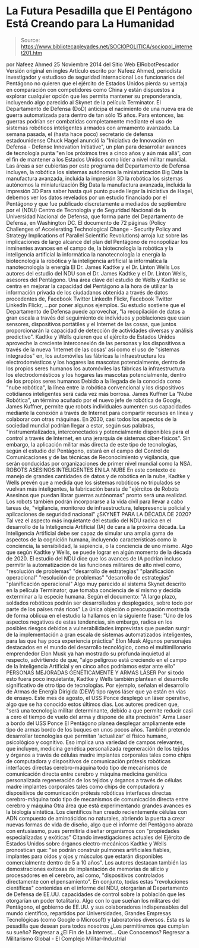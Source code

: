 # La Futura Pesadilla que El Pentágono Está Creando para La Humanidad

> Source: https://www.bibliotecapleyades.net/SOCIOPOLITICA/sociopol_internet201.htm

por Nafeez Ahmed
25 Noviembre 2014
del Sitio Web ElRobotPescador
Versión original en ingles
Artículo escrito por Nafeez Ahmed, periodista investigador y estudioso de seguridad internacional
Los funcionarios del Pentágono no quieren que el ejército de Estados Unidos pierda su ventaja en comparación con competidores como China y están dispuestos a explorar cualquier opción que les permita mantener su preponderancia, incluyendo algo parecido al Skynet de la película Terminator. El Departamento de Defensa (DoD) anticipa el nacimiento de una nueva era de guerra automatizada para dentro de tan sólo 15 años.
Para entonces, las guerras podrían ser combatidas completamente mediante el uso de sistemas robóticos inteligentes armados con armamento avanzado.
La semana pasada, el (hasta hace poco) secretario de defensa estadounidense Chuck Hagel anunció la "Iniciativa de Innovación en Defensa - Defense Innovation Initiative", un plan para desarrollar avances de tecnología punta "en los próximos tres a cinco años y aún más allá", con el fin de mantener a los Estados Unidos como líder a nivel militar mundial. Las áreas a ser cubiertas por este programa del Departamento de Defensa incluyen,
la robótica los sistemas autónomos la miniaturización Big Data la manufactura avanzada, incluida la impresión 3D
la robótica
los sistemas autónomos
la miniaturización
Big Data
la manufactura avanzada, incluida la impresión 3D
Para saber hasta qué punto puede llegar la iniciativa de Hagel, debemos ver los datos revelados por un estudio financiado por el Pentágono y que fue publicado discretamente a mediados de septiembre por el (NDU) Centro de Tecnología y de Seguridad Nacional de la Universidad Nacional de Defensa, que forma parte del Departamento de Defensa, en Washington DC. El documento de 72 páginas (Policy Challenges of Accelerating Technological Change - Security Policy and Strategy Implications of Parallel Scientific Revolutions) arroja luz sobre las implicaciones de largo alcance del plan del Pentágono de monopolizar los inminentes avances en el campo de,
la biotecnología la robótica y la inteligencia artificial la informática la nanotecnología la energía
la biotecnología
la robótica y la inteligencia artificial
la informática
la nanotecnología
la energía
El Dr. James Kadtke y el Dr. Linton Wells
Los autores del estudio del NDU son el Dr. James Kadtke y el Dr. Linton Wells, asesores del Pentágono. Una área clave del estudio de Wells y Kadtke se centra en mejorar la capacidad del Pentágono a la hora de utilizar la información privada de los ciudadanos obtenida a través de datos procedentes de,
Facebook Twitter LinkedIn Flickr,
Facebook
Twitter
LinkedIn
Flickr,
...por poner algunos ejemplos. Su estudio sostiene que el Departamento de Defensa puede aprovechar,
"la recopilación de datos a gran escala a través del seguimiento de individuos y poblaciones que usan sensores, dispositivos portátiles y el Internet de las cosas, que juntos proporcionarán la capacidad de detección de actividades diversas y análisis predictivo".
Kadtke y Wells quieren que el ejército de Estados Unidos aproveche la creciente interconexión de las personas y los dispositivos a través de la nueva 'Internet de las cosas' así como el uso de "sistemas integrados" en,
los automóviles las fábricas la infraestructura los electrodomésticos y los hogares las mascotas potencialmente, dentro de los propios seres humanos
los automóviles
las fábricas
la infraestructura
los electrodomésticos y los hogares
las mascotas
potencialmente, dentro de los propios seres humanos
Debido a la llegada de la conocida como "nube robótica", la línea entre la robótica convencional y los dispositivos cotidianos inteligentes será cada vez más borrosa.
James Kuffner
La "Nube Robótica", un término acuñado por el nuevo jefe de robótica de Google, James Kuffner, permite que robots individuales aumenten sus capacidades mediante la conexión a través de Internet para compartir recursos en línea y colaborar con otras máquinas. En 2030, casi todos los aspectos de la sociedad mundial podrían llegar a estar, según sus palabras,
"instrumentalizados, interconectados y potencialmente disponibles para el control a través de Internet, en una jerarquía de sistemas ciber-físicos".
Sin embargo, la aplicación militar más directa de este tipo de tecnologías, según el estudio del Pentágono, estará en el campo del Control de Comunicaciones y de las técnicas de Reconocimiento y vigilancia, que serán conducidas por organizaciones de primer nivel mundial como la NSA.
ROBOTS ASESINOS INTELIGENTES EN LA NUBE En este contexto de manejo de grandes cantidades de datos y de robótica en la nube, Kadtke y Wells prevén que a medida que los sistemas robóticos no tripulados se vuelvan más inteligentes, la fabricación barata de "ejércitos de Robots Asesinos que puedan librar guerras autónomas" pronto será una realidad. Los robots también podrán incorporarse a la vida civil para llevar a cabo tareas de,
"vigilancia, monitoreo de infraestructura, telepresencia policial y aplicaciones de seguridad nacional"
¿SKYNET PARA LA DÉCADA DE 2020? Tal vez el aspecto más inquietante del estudio del NDU radica en el desarrollo de la Inteligencia Artificial (IA) de cara a la próxima década. La Inteligencia Artificial debe ser capaz de simular una amplia gama de aspectos de la cognición humana, incluyendo características como la conciencia, la sensibilidad, la sapiencia, o la conciencia de uno mismo. Algo que según Kadtke y Wells, se puede lograr en algún momento de la década de 2020. El estudio del NDU dice que los avances de IA podrían incluso permitir la automatización de las funciones militares de alto nivel como,
"resolución de problemas" "desarrollo de estrategias" "planificación operacional"
"resolución de problemas"
"desarrollo de estrategias"
"planificación operacional"
Algo muy parecido al sistema Skynet descrito en la película Terminator, que tomaba conciencia de sí mismo y decidía exterminar a la especie humana.
Según el documento:
"A largo plazo, soldados robóticos podrán ser desarrollados y desplegados, sobre todo por parte de los países más ricos"
La única objeción o preocupación mostrada de forma oblicua en el estudio la hallamos en la siguiente frase:
"Uno de los aspectos negativos de estas tendencias, sin embargo, radica en los posibles riesgos debidos a vulnerabilidades imprevistas que puedan surgir de la implementación a gran escala de sistemas automatizados inteligentes, para las que hay poca experiencia práctica"
Elon Musk
Algunos personajes destacados en el mundo del desarrollo tecnológico, como el multimillonario emprendedor Elon Musk ya han mostrado su profunda inquietud al respecto, advirtiendo de que,
"algo peligroso está creciendo en el campo de la Inteligencia Artificial y en cinco años podríamos estar ante ello"
PERSONAS MEJORADAS GENÉTICAMENTE Y ARMAS LÁSER Por si todo esto fuera poco inquietante, Kadtke y Wells también plantean el desarrollo significativo de otro tipo de tecnologías.
Por ejemplo, señalan el desarrollo de Armas de Energía Dirigida (DEW) tipo rayos láser que ya están en vías de ensayo. Este mes de agosto, el USS Ponce desplegó un láser operativo, algo que se ha conocido estos últimos días.
Los autores predicen que,
"será una tecnología militar determinante, debido a que permite reducir casi a cero el tiempo de vuelo del arma y dispone de alta precisión"
Arma Laser a bordo del USS Ponce
El Pentágono planea desplegar ampliamente este tipo de armas bordo de los buques en unos pocos años. También pretende desarrollar tecnologías que permitan 'actualizar' el físico humano, psicológico y cognitivo.
Eso implica una variedad de campos relevantes, que incluyen,
medicina genética personalizada regeneración de los tejidos y órganos a través de células madre implantes corporales tales como chips de computadora y dispositivos de comunicación prótesis robóticas interfaces directas cerebro-máquina todo tipo de mecanismos de comunicación directa entre cerebro y máquina
medicina genética personalizada
regeneración de los tejidos y órganos a través de células madre
implantes corporales tales como chips de computadora y dispositivos de comunicación
prótesis robóticas
interfaces directas cerebro-máquina
todo tipo de mecanismos de comunicación directa entre cerebro y máquina
Otra área que está experimentando grandes avances es la biología sintética.
Los científicos han creado recientemente células con ADN compuesto de aminoácidos no naturales, abriendo la puerta a crear nuevas formas de vida de diseño, algo que el informe del Pentágono abraza con entusiasmo, pues permitiría diseñar organismos con "propiedades especializadas y exóticas" Citando investigaciones actuales del Ejército de Estados Unidos sobre órganos electro-mecánicos Kadtke y Wells pronostican que:
"se podrán construir pulmones artificiales fiables, implantes para oídos y ojos y músculos que estarán disponibles comercialmente dentro de 5 a 10 años".
Los autores destacan también las demostraciones exitosas de implantación de memorias de silicio y procesadores en el cerebro, así como,
"dispositivos controlados directamente con el pensamiento".
En conjunto, todas estas "revoluciones científicas" contenidas en el informe del NDU, otorgarían al Departamento de Defensa de EE.UU. capacidades de control sobre la población que les otorgarían un poder totalitario. Algo con lo que sueñan los militares del Pentágono, el gobierno de EE.UU. y sus colaboradores indispensables del mundo científico, repartidos por Universidades, Grandes Empresas Tecnológicas (como Google o Microsoft) y laboratorios diversos. Ésta es la pesadilla que desean para todos nosotros ¿Les permitiremos que cumplan su sueño?
Regresar a ¿El Fin de La Internet... Que Conocemos?
Regresar a Militarismo Global - El Complejo Militar-Industrial
